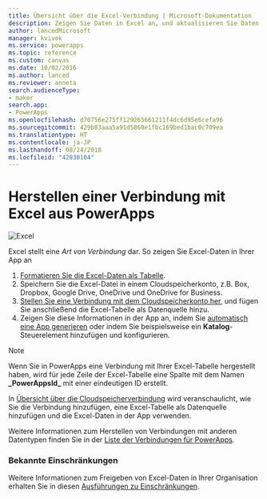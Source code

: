 ```yaml
---
title: Übersicht über die Excel-Verbindung | Microsoft-Dokumentation
description: Zeigen Sie Daten in Excel an, und aktualisieren Sie Daten in Excel, indem Sie die Arbeitsmappe in einem Cloudspeicherkonto speichern und anschließend aus Ihrer App eine Verbindung mit den Daten herstellen.
author: lancedMicrosoft
manager: kvivek
ms.service: powerapps
ms.topic: reference
ms.custom: canvas
ms.date: 10/02/2016
ms.author: lanced
ms.reviewer: anneta
search.audienceType:
- maker
search.app:
- PowerApps
ms.openlocfilehash: d70756e275ff129265661211f4dc6d95e6cefa96
ms.sourcegitcommit: 429b83aaa5a91d5868e1fbc169bed1bac0c709ea
ms.translationtype: HT
ms.contentlocale: ja-JP
ms.lasthandoff: 08/24/2018
ms.locfileid: "42830104"
---
```

# <a name="connect-to-excel-from-powerapps"></a>Herstellen einer Verbindung mit Excel aus PowerApps
![Excel](./media/connection-excel/excelicon.png)

Excel stellt eine *Art von Verbindung* dar. So zeigen Sie Excel-Daten in Ihrer App an

1. [Formatieren Sie die Excel-Daten als Tabelle](https://support.office.com/article/Create-an-Excel-table-in-a-worksheet-E81AA349-B006-4F8A-9806-5AF9DF0AC664).
2. Speichern Sie die Excel-Datei in einem Cloudspeicherkonto, z.B. Box, Dropbox, Google Drive, OneDrive und OneDrive for Business.
3. [Stellen Sie eine Verbindung mit dem Cloudspeicherkonto her](../add-manage-connections.md), und fügen Sie anschließend die Excel-Tabelle als Datenquelle hinzu.
4. Zeigen Sie diese Informationen in der App an, indem Sie [automatisch eine App generieren](../get-started-create-from-data.md) oder indem Sie beispielsweise ein **Katalog**-Steuerelement hinzufügen und konfigurieren.

> [!NOTE]
> Wenn Sie in PowerApps eine Verbindung mit Ihrer Excel-Tabelle hergestellt haben, wird für jede Zeile der Excel-Tabelle eine Spalte mit dem Namen **\_PowerAppsId_** mit einer eindeutigen ID erstellt.

In [Übersicht über die Cloudspeicherverbindung](cloud-storage-blob-connections.md) wird veranschaulicht, wie Sie die Verbindung hinzufügen, eine Excel-Tabelle als Datenquelle hinzufügen und die Excel-Daten in der App verwenden.

Weitere Informationen zum Herstellen von Verbindungen mit anderen Datentypen finden Sie in der [Liste der Verbindungen für PowerApps](../connections-list.md).

### <a name="known-limitations"></a>Bekannte Einschränkungen
Weitere Informationen zum Freigeben von Excel-Daten in Ihrer Organisation erhalten Sie in diesen [Ausführungen zu Einschränkungen](cloud-storage-blob-connections.md#sharing-excel-tables).

